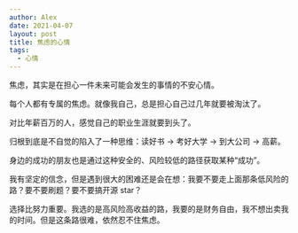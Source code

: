 ```yaml
---
author: Alex
date: 2021-04-07
layout: post
title: 焦虑的心情
tags:
  - 心情
---
```


焦虑，其实是在担心一件未来可能会发生的事情的不安心情。

每个人都有专属的焦虑。就像我自己，总是担心自己过几年就要被淘汰了。

对比年薪百万的人，感觉自己的职业生涯就要到头了。

归根到底是不自觉的陷入了一种思维：读好书 -> 考好大学 -> 到大公司 -> 高薪。

身边的成功的朋友也是通过这种安全的、风险较低的路径获取某种“成功”。

我有坚定的信念，但是遇到很大的困难还是会在想：我要不要走上面那条低风险的路？要不要刷题？要不要搞开源 star？

选择比努力重要。我选的是高风险高收益的路，我要的是财务自由，我不想出卖我的时间。但是这条路很难，依然忍不住焦虑。
